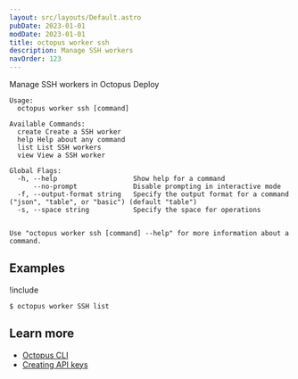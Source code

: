 ```yaml
---
layout: src/layouts/Default.astro
pubDate: 2023-01-01
modDate: 2023-01-01
title: octopus worker ssh
description: Manage SSH workers
navOrder: 123
---
```


Manage SSH workers in Octopus Deploy


```
Usage:
  octopus worker ssh [command]

Available Commands:
  create Create a SSH worker
  help Help about any command
  list List SSH workers
  view View a SSH worker

Global Flags:
  -h, --help                   Show help for a command
      --no-prompt              Disable prompting in interactive mode
  -f, --output-format string   Specify the output format for a command ("json", "table", or "basic") (default "table")
  -s, --space string           Specify the space for operations


Use "octopus worker ssh [command] --help" for more information about a command.
```

## Examples

!include <samples-instance>


```
$ octopus worker SSH list

```

## Learn more

- [Octopus CLI](/docs/octopus-rest-api/cli/)
- [Creating API keys](/docs/octopus-rest-api/how-to-create-an-api-key/)